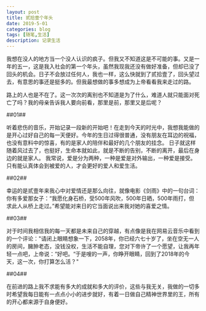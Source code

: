 ```yaml
---
layout: post
title: 贰拾壹个年头
date: 2019-5-01
categories: blog
tags: [随笔,生活]
description: 记录生活
---
```



我想在没人的地方当一个没人认识的疯子。但我又不知道这是不可能的事。又是一年的五一，这是我入社会的第一个年头，虽然我现我还没有做好准备，但却已没了回头的机会。日子不会放过任何人，我也一样，这么快就到了贰拾壹了，回头望过去，有意思的事还是挺多的。但我最想做的事多想成为上帝看看我来走过的路。

路上的人也是不在了。这一次次的离别也不知道是为了什么，难道人就只能面对死亡了吗？我的母亲告诉我人要向前看，那里是前，那里又是后呢？

##01##

听着悲伤的音乐，开始记录一段新的开始吧！在走到今天的时光中，我想我能做的是开心过好自己的每一天便好。今年的生日过得很普通，没有朋友在耳边的祝福，也没有意料中的惊喜，有的是家人的陪伴和最好的几个朋友的挂念。
日子就这样随着风过去了，也挺好，生命本就如此，就是不断的告别，不断的离开，最后在身边的就是家人。
我常说，爱是分为两种，一种是爱是对外输出，一种爱是接受。只有能认真体会到被爱的人，才会更好的爱人和爱生活。

##02##

幸运的是贰壹年来我心中对爱情还是那么向往，就像电影《剑雨》中的一句台词：你有多爱那女子：“我愿化身石桥，受500年风吹，500年日晒，500年雨打，但求此人从桥上走过。”希望能对来日的它当面说出来我对她的喜爱之情。

##03##

对于时间我相信我的每一天都是未来自己的穿越，有点像是我在网易云音乐中看到的一个评论："请闭上眼睛想象一下，2058年，你已经六七十岁了，坐在空无一人的房间，臃肿老态，没钱没权，生活不能自理，您对下帝许了一个愿望，让我再年轻一点吧，上帝说：“好吧。“于是嗖的一声，你睁开眼睛，回到了2018年的今天，这一次，你打算怎么活？"

##04##

在前进的路上我不求能有多大的成就和多大的评价，这些与我无关，我做的一切多时希望我每日能有一点点小小的进步就好，有着一日做自己精神世界里的王，所有的开心都来源于自身便好。
